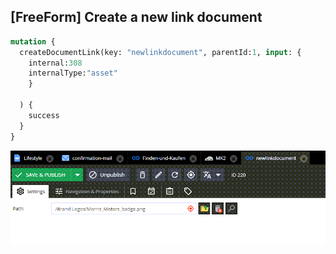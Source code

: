 ## [FreeForm] Create a new link document

```graphql
mutation {
  createDocumentLink(key: "newlinkdocument", parentId:1, input: {
    internal:308
    internalType:"asset"         
    }    
  
  ) {
    success
  }
}
```
![Grid](../../../img/graphql/document_create_link.png)
